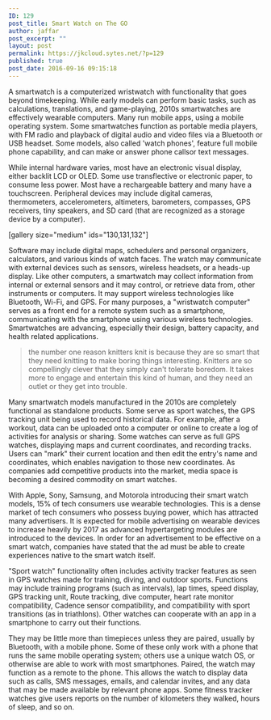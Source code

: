 ```yaml
---
ID: 129
post_title: Smart Watch on The GO
author: jaffar
post_excerpt: ""
layout: post
permalink: https://jkcloud.sytes.net/?p=129
published: true
post_date: 2016-09-16 09:15:18
---
```

A smartwatch is a computerized wristwatch with functionality that goes beyond timekeeping. While early models can perform basic tasks, such as calculations, translations, and game-playing, 2010s smartwatches are effectively wearable computers. Many run mobile apps, using a mobile operating system. Some smartwatches function as portable media players, with FM radio and playback of digital audio and video files via a Bluetooth or USB headset. Some models, also called 'watch phones', feature full mobile phone capability, and can make or answer phone callsor text messages.

While internal hardware varies, most have an electronic visual display, either backlit LCD or OLED. Some use transflective or electronic paper, to consume less power. Most have a rechargeable battery and many have a touchscreen. Peripheral devices may include digital cameras, thermometers, accelerometers, altimeters, barometers, compasses, GPS receivers, tiny speakers, and SD card (that are recognized as a storage device by a computer).

[gallery size="medium" ids="130,131,132"]

Software may include digital maps, schedulers and personal organizers, calculators, and various kinds of watch faces. The watch may communicate with external devices such as sensors, wireless headsets, or a heads-up display. Like other computers, a smartwatch may collect information from internal or external sensors and it may control, or retrieve data from, other instruments or computers. It may support wireless technologies like Bluetooth, Wi-Fi, and GPS. For many purposes, a "wristwatch computer" serves as a front end for a remote system such as a smartphone, communicating with the smartphone using various wireless technologies. Smartwatches are advancing, especially their design, battery capacity, and health related applications.
<blockquote>the number one reason knitters knit is because they are so smart that they need knitting to make boring things interesting. Knitters are so compellingly clever that they simply can't tolerate boredom. It takes more to engage and entertain this kind of human, and they need an outlet or they get into trouble.</blockquote>
Many smartwatch models manufactured in the 2010s are completely functional as standalone products. Some serve as sport watches, the GPS tracking unit being used to record historical data. For example, after a workout, data can be uploaded onto a computer or online to create a log of activities for analysis or sharing. Some watches can serve as full GPS watches, displaying maps and current coordinates, and recording tracks. Users can "mark" their current location and then edit the entry's name and coordinates, which enables navigation to those new coordinates. As companies add competitive products into the market, media space is becoming a desired commodity on smart watches.

With Apple, Sony, Samsung, and Motorola introducing their smart watch models, 15% of tech consumers use wearable technologies. This is a dense market of tech consumers who possess buying power, which has attracted many advertisers. It is expected for mobile advertising on wearable devices to increase heavily by 2017 as advanced hypertargeting modules are introduced to the devices. In order for an advertisement to be effective on a smart watch, companies have stated that the ad must be able to create experiences native to the smart watch itself.

"Sport watch" functionality often includes activity tracker features as seen in GPS watches made for training, diving, and outdoor sports. Functions may include training programs (such as intervals), lap times, speed display, GPS tracking unit, Route tracking, dive computer, heart rate monitor compatibility, Cadence sensor compatibility, and compatibility with sport transitions (as in triathlons). Other watches can cooperate with an app in a smartphone to carry out their functions.

They may be little more than timepieces unless they are paired, usually by Bluetooth, with a mobile phone. Some of these only work with a phone that runs the same mobile operating system; others use a unique watch OS, or otherwise are able to work with most smartphones. Paired, the watch may function as a remote to the phone. This allows the watch to display data such as calls, SMS messages, emails, and calendar invites, and any data that may be made available by relevant phone apps. Some fitness tracker watches give users reports on the number of kilometers they walked, hours of sleep, and so on.